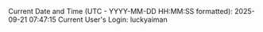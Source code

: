 Current Date and Time (UTC - YYYY-MM-DD HH:MM:SS formatted): 2025-09-21 07:47:15
Current User's Login: luckyaiman
